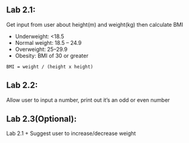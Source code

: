 ## Lab 2.1:
Get input from user about height(m) and weight(kg) then calculate BMI
- Underweight: <18.5
- Normal weight: 18.5 – 24.9
- Overweight: 25–29.9
- Obesity: BMI of 30 or greater

```
BMI = weight / (height x height)
```

## Lab 2.2:
Allow user to input a number, print out it’s an odd or even number

## Lab 2.3(Optional):
Lab 2.1 + Suggest user to increase/decrease weight 

